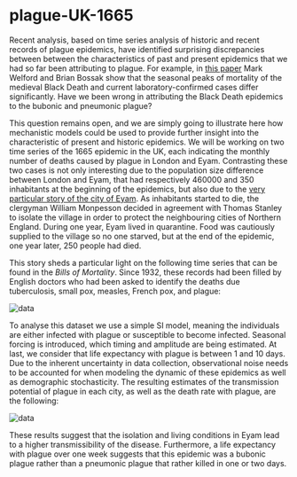 plague-UK-1665
==============

Recent analysis, based on time series analysis of historic and recent records of plague epidemics, have identified 
surprising discrepancies between between the characteristics of past and present epidemics that we had
so far been attributing to plague. For example, in [this paper][1] Mark Welford and Brian Bossak show that the seasonal
peaks of mortality of the medieval Black Death and current laboratory-confirmed cases differ significantly.
Have we been wrong in attributing the Black Death epidemics to the bubonic and pneumonic plague? 

This question remains open, and we are simply going to illustrate here how mechanistic models could be used to
provide further insight into the characteristic of present and historic epidemics. We will be working on two time
series of the 1665 epidemic in the UK, each indicating the monthly number of deaths caused by plague in London
and Eyam. Contrasting these two cases is not only interesting due to the population size difference between London 
and Eyam, that had respectively 460000 and 350 inhabitants at the beginning of the epidemics, but also due to the
[very particular story of the city of Eyam][2]. As inhabitants started to die, the clergyman William Monpesson decided 
in agreement with Thomas Stanley to isolate the village in order to protect the neighbouring cities of Northern 
England. During one year, Eyam lived in quarantine. Food was cautiously supplied to the village so no one starved,
but at the end of the epidemic, one year later, 250 people had died. 


This story sheds a particular light on the following time series that can be found
in the *Bills of Mortality*.  Since 1932, these records had been filled by English doctors who had been asked to 
identify the deaths due  tuberculosis, small pox, measles, French pox, and plague:

![data](https://raw.github.com/JDureau/plague-UK-1665/master/images/data.png?login=JDureau&token=c5b1e3d648591265b128978f10a0bcee)


To analyse this dataset we use a simple SI model, meaning the individuals are either infected with plague or 
susceptible to become infected.
Seasonal forcing is introduced, which timing and amplitude are being estimated. At last, we consider that life
expectancy with plague is between 1 and 10 days. Due to the inherent uncertainty
in data collection, observational noise needs to be accounted for when modeling the dynamic of these epidemics
as well as demographic stochasticity. The resulting estimates of the transmission potential of plague in each city, as
well as the death rate with plague, are the following:

![data](https://raw.github.com/JDureau/plague-UK-1665/master/images/post.png?login=JDureau&token=cf7c103e477d22b80a8d07c7d0a3f41e)

These results suggest that the isolation and living conditions in Eyam lead to a higher transmissibility of the disease.
Furthermore, a life expectancy with plague over one week suggests that this epidemic was a bubonic plague rather
than a pneumonic plague that rather killed in one or two days.

[1]: http://www.plosone.org/article/info:doi/10.1371/journal.pone.0008401    "Validation of Inverse Seasonal Peak Mortality in Medieval Plagues, Including the Black Death, in Comparison to Modern Yersinia pestis-Variant Diseases"
[2]: http://en.wikipedia.org/wiki/William_Mompesson   "History of Eyam"
